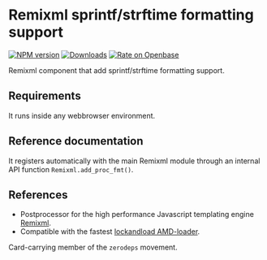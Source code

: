 <h1>Remixml sprintf/strftime formatting support</h1>

[![NPM version](http://img.shields.io/npm/v/remixml-fmt.svg?style=flat)](https://npmjs.org/package/remixml-fmt)
[![Downloads](https://img.shields.io/npm/dm/remixml-fmt.svg?style=flat)](https://npmjs.org/package/remixml-fmt)
[![Rate on Openbase](https://badges.openbase.io/js/rating/remixml-fmt.svg)](https://openbase.io/js/remixml-fmt?utm_source=embedded&utm_medium=badge&utm_campaign=rate-badge)

Remixml component that add sprintf/strftime formatting support.

## Requirements

It runs inside any webbrowser environment.

## Reference documentation

It registers automatically with the main Remixml module through
an internal API function `Remixml.add_proc_fmt()`.

## References

- Postprocessor for the high performance Javascript templating engine
  [Remixml](http://remixml.org/).
- Compatible with the
  fastest [lockandload AMD-loader](https://www.npmjs.com/package/lockandload).

Card-carrying member of the `zerodeps` movement.
